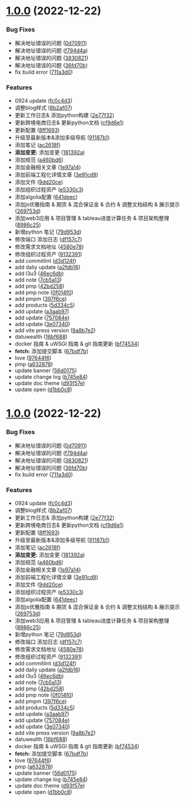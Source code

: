 # [1.0.0](https://github.com/AliMales/NoteBook/compare/v1.0.1...v1.0.0) (2022-12-22)


### Bug Fixes

* 解决地址错误的问题 ([0d70911](https://github.com/AliMales/NoteBook/commit/0d70911ab800fb5320a13518bb072e80f66f8f34))
* 解决地址错误的问题 ([f794d4a](https://github.com/AliMales/NoteBook/commit/f794d4afeb34bd6d959407dbf3acc086d3f5103f))
* 解决地址错误的问题 ([3830821](https://github.com/AliMales/NoteBook/commit/3830821833e835022ff2481f321c2565017c01ba))
* 解决地址错误的问题 ([36fd70b](https://github.com/AliMales/NoteBook/commit/36fd70b79cc5dd446dc650362d1cda6eb68afed2))
* fix build error ([711a3d0](https://github.com/AliMales/NoteBook/commit/711a3d06fb992b719db7140aa139c72dbecf7f15))


### Features

* 0924 update ([fc0c4d3](https://github.com/AliMales/NoteBook/commit/fc0c4d3d3b52b5c39e104e32a081d9d82659f0a6))
* 调整blog样式 ([8b2af07](https://github.com/AliMales/NoteBook/commit/8b2af07d2b72bef91a99c05b9a549e47478510f1))
* 更新工作日志& 添加python构建 ([2e77f32](https://github.com/AliMales/NoteBook/commit/2e77f32a7773fa49ca2490f2c3a9fdbc9296bd4e))
* 更新跨境电商日志& 更新python文档 ([cf9d6e1](https://github.com/AliMales/NoteBook/commit/cf9d6e1e9ce33da0ab7712026f56696b3f37ef6f))
* 更新配置 ([8ff1693](https://github.com/AliMales/NoteBook/commit/8ff169384700d7dd46e7839f7edbb43b5abfe8e5))
* 升级至最新版本&添加多级导航 ([91187b1](https://github.com/AliMales/NoteBook/commit/91187b1cd0e90f40e247c90cba656f69bb251661))
* 添加笔记 ([ac2618f](https://github.com/AliMales/NoteBook/commit/ac2618f5f7f06df5cce95e723c379daf985c150b))
* **添加变更:** 添加变更 ([181392a](https://github.com/AliMales/NoteBook/commit/181392a0e3324433867f3bd0a571e5d046f4cf1e))
* 添加规范 ([a460bd6](https://github.com/AliMales/NoteBook/commit/a460bd6fdcc20219a0eabd69ef3ff8d3266048a5))
* 添加金融相关文章 ([1e97a14](https://github.com/AliMales/NoteBook/commit/1e97a14aa6e093eaf364412cb9d71d9fcc81e229))
* 添加前端工程化详情文章 ([3e91cd9](https://github.com/AliMales/NoteBook/commit/3e91cd9026d97d59df0d9f76ca531247a13fd69e))
* 添加文件 ([9dd20ce](https://github.com/AliMales/NoteBook/commit/9dd20ce0cb224fab9351c5857cc98733c84dbd25))
* 添加组织过程资产 ([e5330c3](https://github.com/AliMales/NoteBook/commit/e5330c39fd39ad6a5195d31a18ec971dd102bbf3))
* 添加algolia配置 ([641deec](https://github.com/AliMales/NoteBook/commit/641deec84fa0736f0ffcf9b6feb26c2d769a7a10))
* 添加js优雅指南 & 期货 & 混合保证金 & 合约 & 调整文档结构 & 展示提示 ([269753d](https://github.com/AliMales/NoteBook/commit/269753ddccbbea1fac83772a4fcb2636a9a631bd))
* 添加web3应用 & 项目管理 & tableau进度计算任务 & 项目架构整理 ([8986c25](https://github.com/AliMales/NoteBook/commit/8986c259487052344c1ea58c49d18556f250d828))
* 新增python 笔记 ([79d953d](https://github.com/AliMales/NoteBook/commit/79d953dea509b9e9ef163dd43b5692d3b194b315))
* 修改端口 添加日志 ([df157c7](https://github.com/AliMales/NoteBook/commit/df157c739730f155e6ed8146ff391ef5f4ec3674))
* 修改需求文档地址 ([4580e78](https://github.com/AliMales/NoteBook/commit/4580e78e4d9fca9d91a9b70a0a621ac7067cc5cd))
* 修改组织过程资产 ([9132391](https://github.com/AliMales/NoteBook/commit/91323914c9ad770408c59c5355b562ba05dc0bf0))
* add commitlint ([d3d124f](https://github.com/AliMales/NoteBook/commit/d3d124f9f2d13d2796fa198367e335abbb3ef223))
* add daliy update ([a2fdb16](https://github.com/AliMales/NoteBook/commit/a2fdb16393f0653200202a692f7a071c8cea5678))
* add l3u3 ([46ec6db](https://github.com/AliMales/NoteBook/commit/46ec6db43eef2e46d31074467bf748daabf82b1f))
* add note ([7cb5a13](https://github.com/AliMales/NoteBook/commit/7cb5a1321f6a59e4230c04cb347337e32c411db2))
* add pmp ([42bd258](https://github.com/AliMales/NoteBook/commit/42bd258fb6bf141bff5b4f54b9f67fe6cc2f2a7c))
* add pmp note ([0f014f0](https://github.com/AliMales/NoteBook/commit/0f014f00232bdc67a790c3b51cf574e9a8219e7c))
* add pmpm ([397f6ce](https://github.com/AliMales/NoteBook/commit/397f6ced5c4585af2f618382bfd7ccc28e18d06a))
* add products ([5d334c5](https://github.com/AliMales/NoteBook/commit/5d334c5bd860d42d8b4bacaa0ea15877bcce68d0))
* add update ([a3aab97](https://github.com/AliMales/NoteBook/commit/a3aab97f79de38aca424fda146bf598f17daf341))
* add update ([757084e](https://github.com/AliMales/NoteBook/commit/757084e3b3e5e21f904fc0d0fc6470d537410764))
* add update ([3e07340](https://github.com/AliMales/NoteBook/commit/3e07340634dbede3a960c67bf4b550dfec024f74))
* add vite press version ([9a8b7e2](https://github.com/AliMales/NoteBook/commit/9a8b7e20e066d3e526bb0aacf22401cbabb621a3))
* datuwealth ([16bf688](https://github.com/AliMales/NoteBook/commit/16bf688eaf96d21e710338498ceffa1a174489b8))
* docker 指南 & uWSGI 指南 & git 指南更新 ([bf74534](https://github.com/AliMales/NoteBook/commit/bf74534f1b62c050711e6ecb8179033a71dc7b70))
* **fetch:** 添加提交脚本 ([67bdf7b](https://github.com/AliMales/NoteBook/commit/67bdf7b2e06273a6c24f78654188945a542127e2))
* love ([97644f6](https://github.com/AliMales/NoteBook/commit/97644f66dc33d7ef5746078cb3d054720c92fccf))
* pmp ([a632878](https://github.com/AliMales/NoteBook/commit/a6328786d2278c57d8ded4ebe9dc72eb0242e2e1))
* update banner ([56d0175](https://github.com/AliMales/NoteBook/commit/56d0175a367777d0eda79158cdeac7cdfa0aa62c))
* update change log ([b745e84](https://github.com/AliMales/NoteBook/commit/b745e8494063563c174dc987e235e597cb12c432))
* update doc theme ([d93f57e](https://github.com/AliMales/NoteBook/commit/d93f57e731e67aaa79677ce937dd582cdcb240c7))
* update open ([d1bb0c8](https://github.com/AliMales/NoteBook/commit/d1bb0c80bc937b89d1956c4e1230b1d20a2b5d45))



# [1.0.0](https://github.com/AliMales/NoteBook/compare/v1.0.1...v1.0.0) (2022-12-22)


### Bug Fixes

* 解决地址错误的问题 ([0d70911](https://github.com/AliMales/NoteBook/commit/0d70911ab800fb5320a13518bb072e80f66f8f34))
* 解决地址错误的问题 ([f794d4a](https://github.com/AliMales/NoteBook/commit/f794d4afeb34bd6d959407dbf3acc086d3f5103f))
* 解决地址错误的问题 ([3830821](https://github.com/AliMales/NoteBook/commit/3830821833e835022ff2481f321c2565017c01ba))
* 解决地址错误的问题 ([36fd70b](https://github.com/AliMales/NoteBook/commit/36fd70b79cc5dd446dc650362d1cda6eb68afed2))
* fix build error ([711a3d0](https://github.com/AliMales/NoteBook/commit/711a3d06fb992b719db7140aa139c72dbecf7f15))


### Features

* 0924 update ([fc0c4d3](https://github.com/AliMales/NoteBook/commit/fc0c4d3d3b52b5c39e104e32a081d9d82659f0a6))
* 调整blog样式 ([8b2af07](https://github.com/AliMales/NoteBook/commit/8b2af07d2b72bef91a99c05b9a549e47478510f1))
* 更新工作日志& 添加python构建 ([2e77f32](https://github.com/AliMales/NoteBook/commit/2e77f32a7773fa49ca2490f2c3a9fdbc9296bd4e))
* 更新跨境电商日志& 更新python文档 ([cf9d6e1](https://github.com/AliMales/NoteBook/commit/cf9d6e1e9ce33da0ab7712026f56696b3f37ef6f))
* 更新配置 ([8ff1693](https://github.com/AliMales/NoteBook/commit/8ff169384700d7dd46e7839f7edbb43b5abfe8e5))
* 升级至最新版本&添加多级导航 ([91187b1](https://github.com/AliMales/NoteBook/commit/91187b1cd0e90f40e247c90cba656f69bb251661))
* 添加笔记 ([ac2618f](https://github.com/AliMales/NoteBook/commit/ac2618f5f7f06df5cce95e723c379daf985c150b))
* **添加变更:** 添加变更 ([181392a](https://github.com/AliMales/NoteBook/commit/181392a0e3324433867f3bd0a571e5d046f4cf1e))
* 添加规范 ([a460bd6](https://github.com/AliMales/NoteBook/commit/a460bd6fdcc20219a0eabd69ef3ff8d3266048a5))
* 添加金融相关文章 ([1e97a14](https://github.com/AliMales/NoteBook/commit/1e97a14aa6e093eaf364412cb9d71d9fcc81e229))
* 添加前端工程化详情文章 ([3e91cd9](https://github.com/AliMales/NoteBook/commit/3e91cd9026d97d59df0d9f76ca531247a13fd69e))
* 添加文件 ([9dd20ce](https://github.com/AliMales/NoteBook/commit/9dd20ce0cb224fab9351c5857cc98733c84dbd25))
* 添加组织过程资产 ([e5330c3](https://github.com/AliMales/NoteBook/commit/e5330c39fd39ad6a5195d31a18ec971dd102bbf3))
* 添加algolia配置 ([641deec](https://github.com/AliMales/NoteBook/commit/641deec84fa0736f0ffcf9b6feb26c2d769a7a10))
* 添加js优雅指南 & 期货 & 混合保证金 & 合约 & 调整文档结构 & 展示提示 ([269753d](https://github.com/AliMales/NoteBook/commit/269753ddccbbea1fac83772a4fcb2636a9a631bd))
* 添加web3应用 & 项目管理 & tableau进度计算任务 & 项目架构整理 ([8986c25](https://github.com/AliMales/NoteBook/commit/8986c259487052344c1ea58c49d18556f250d828))
* 新增python 笔记 ([79d953d](https://github.com/AliMales/NoteBook/commit/79d953dea509b9e9ef163dd43b5692d3b194b315))
* 修改端口 添加日志 ([df157c7](https://github.com/AliMales/NoteBook/commit/df157c739730f155e6ed8146ff391ef5f4ec3674))
* 修改需求文档地址 ([4580e78](https://github.com/AliMales/NoteBook/commit/4580e78e4d9fca9d91a9b70a0a621ac7067cc5cd))
* 修改组织过程资产 ([9132391](https://github.com/AliMales/NoteBook/commit/91323914c9ad770408c59c5355b562ba05dc0bf0))
* add commitlint ([d3d124f](https://github.com/AliMales/NoteBook/commit/d3d124f9f2d13d2796fa198367e335abbb3ef223))
* add daliy update ([a2fdb16](https://github.com/AliMales/NoteBook/commit/a2fdb16393f0653200202a692f7a071c8cea5678))
* add l3u3 ([46ec6db](https://github.com/AliMales/NoteBook/commit/46ec6db43eef2e46d31074467bf748daabf82b1f))
* add note ([7cb5a13](https://github.com/AliMales/NoteBook/commit/7cb5a1321f6a59e4230c04cb347337e32c411db2))
* add pmp ([42bd258](https://github.com/AliMales/NoteBook/commit/42bd258fb6bf141bff5b4f54b9f67fe6cc2f2a7c))
* add pmp note ([0f014f0](https://github.com/AliMales/NoteBook/commit/0f014f00232bdc67a790c3b51cf574e9a8219e7c))
* add pmpm ([397f6ce](https://github.com/AliMales/NoteBook/commit/397f6ced5c4585af2f618382bfd7ccc28e18d06a))
* add products ([5d334c5](https://github.com/AliMales/NoteBook/commit/5d334c5bd860d42d8b4bacaa0ea15877bcce68d0))
* add update ([a3aab97](https://github.com/AliMales/NoteBook/commit/a3aab97f79de38aca424fda146bf598f17daf341))
* add update ([757084e](https://github.com/AliMales/NoteBook/commit/757084e3b3e5e21f904fc0d0fc6470d537410764))
* add update ([3e07340](https://github.com/AliMales/NoteBook/commit/3e07340634dbede3a960c67bf4b550dfec024f74))
* add vite press version ([9a8b7e2](https://github.com/AliMales/NoteBook/commit/9a8b7e20e066d3e526bb0aacf22401cbabb621a3))
* datuwealth ([16bf688](https://github.com/AliMales/NoteBook/commit/16bf688eaf96d21e710338498ceffa1a174489b8))
* docker 指南 & uWSGI 指南 & git 指南更新 ([bf74534](https://github.com/AliMales/NoteBook/commit/bf74534f1b62c050711e6ecb8179033a71dc7b70))
* **fetch:** 添加提交脚本 ([67bdf7b](https://github.com/AliMales/NoteBook/commit/67bdf7b2e06273a6c24f78654188945a542127e2))
* love ([97644f6](https://github.com/AliMales/NoteBook/commit/97644f66dc33d7ef5746078cb3d054720c92fccf))
* pmp ([a632878](https://github.com/AliMales/NoteBook/commit/a6328786d2278c57d8ded4ebe9dc72eb0242e2e1))
* update banner ([56d0175](https://github.com/AliMales/NoteBook/commit/56d0175a367777d0eda79158cdeac7cdfa0aa62c))
* update change log ([b745e84](https://github.com/AliMales/NoteBook/commit/b745e8494063563c174dc987e235e597cb12c432))
* update doc theme ([d93f57e](https://github.com/AliMales/NoteBook/commit/d93f57e731e67aaa79677ce937dd582cdcb240c7))
* update open ([d1bb0c8](https://github.com/AliMales/NoteBook/commit/d1bb0c80bc937b89d1956c4e1230b1d20a2b5d45))



